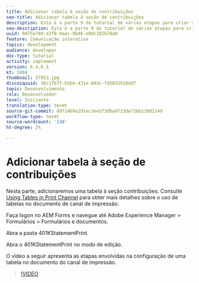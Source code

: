 ```yaml
---
title: Adicionar tabela à seção de contribuições
seo-title: Adicionar tabela à seção de contribuições
description: Esta é a parte 9 do tutorial de várias etapas para criar seu primeiro documento de comunicação interativa.Nesta parte, adicionaremos uma tabela à seção contribuições.
seo-description: Esta é a parte 9 do tutorial de várias etapas para criar seu primeiro documento de comunicação interativa.Nesta parte, adicionaremos uma tabela à seção contribuições.
uuid: 9475e769-a3f8-4aec-9b46-e0dc182b78a0
feature: Comunicação interativa
topics: development
audience: developer
doc-type: tutorial
activity: implement
version: 6.4,6.5
kt: 5994
thumbnail: 37953.jpg
discoiquuid: 36c1f67f-b5bb-431e-893c-fd5032918dd7
topic: Desenvolvimento
role: Desenvolvedor
level: Iniciante
translation-type: tm+mt
source-git-commit: d9714b9a291ec3ee5f3dba9723de72bb120d2149
workflow-type: tm+mt
source-wordcount: '138'
ht-degree: 2%

---
```



# Adicionar tabela à seção de contribuições

Nesta parte, adicionaremos uma tabela à seção contribuições.
Consulte [Using Tables in Print Channel](/help/forms/interactive-communications/table-in-print-channel-documents-video-use.md) para obter mais detalhes sobre o uso de tabelas no documento de canal de impressão.

Faça logon no AEM Forms e navegue até Adobe Experience Manager > Formulários > Formulários e documentos.

Abra a pasta 401KStatementPrint.

Abra o 401KStatementPrint no modo de edição.

O vídeo a seguir apresenta as etapas envolvidas na configuração de uma tabela no documento do canal de impressão.

>[!VIDEO](https://video.tv.adobe.com/v/22387t1?quality=9&learn=on)

